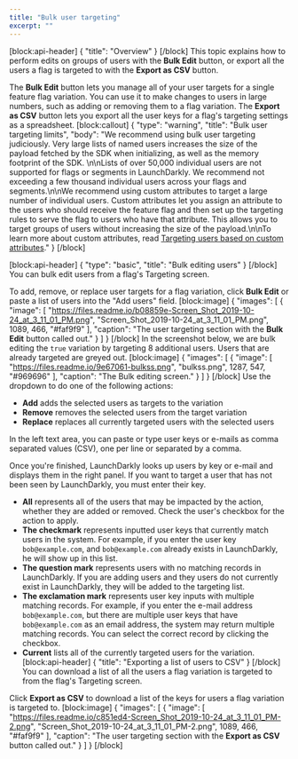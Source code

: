 ```yaml
---
title: "Bulk user targeting"
excerpt: ""
---
```

[block:api-header]
{
  "title": "Overview"
}
[/block]
This topic explains how to perform edits on groups of users with the **Bulk Edit** button, or export all the users a flag is targeted to with the **Export as CSV** button.

The **Bulk Edit** button lets you manage all of your user targets for a single feature flag variation. You can use it to make changes to users in large numbers, such as adding or removing them to a flag variation. The **Export as CSV** button lets you export all the user keys for a flag's targeting settings as a spreadsheet.
[block:callout]
{
  "type": "warning",
  "title": "Bulk user targeting limits",
  "body": "We recommend using bulk user targeting judiciously. Very large lists of named users increases the size of the payload fetched by the SDK when initializing, as well as the memory footprint of the SDK. \n\nLists of over 50,000 individual users are not supported for flags or segments in LaunchDarkly. We recommend not exceeding a few thousand individual users across your flags and segments.\n\nWe recommend using custom attributes to target a large number of individual users. Custom attributes let you assign an attribute to the users who should receive the feature flag and then set up the targeting rules to serve the flag to users who have that attribute. This allows you to target groups of users without increasing the size of the payload.\n\nTo learn more about custom attributes, read [Targeting users based on custom attributes](doc:targeting-users#section-targeting-users-based-on-custom-attributes)."
}
[/block]

[block:api-header]
{
  "type": "basic",
  "title": "Bulk editing users"
}
[/block]
You can bulk edit users from a flag's Targeting screen. 

To add, remove, or replace user targets for a flag variation, click **Bulk Edit** or paste a list of users into the "Add users" field.
[block:image]
{
  "images": [
    {
      "image": [
        "https://files.readme.io/b08859e-Screen_Shot_2019-10-24_at_3_11_01_PM.png",
        "Screen_Shot_2019-10-24_at_3_11_01_PM.png",
        1089,
        466,
        "#faf9f9"
      ],
      "caption": "The user targeting section with the **Bulk Edit** button called out."
    }
  ]
}
[/block]
In the screenshot below, we are bulk editing the `true` variation by targeting 8 additional users.  Users that are already targeted are greyed out.
[block:image]
{
  "images": [
    {
      "image": [
        "https://files.readme.io/9e67061-bulkss.png",
        "bulkss.png",
        1287,
        547,
        "#969696"
      ],
      "caption": "The Bulk editing screen."
    }
  ]
}
[/block]
Use the dropdown to do one of the following actions:
   *  **Add** adds the selected users as targets to the variation
   * **Remove** removes the selected users from the target variation
   * **Replace**  replaces all currently targeted users with the selected users

In the left text area, you can paste or type user keys or e-mails as comma separated values (CSV), one per line or separated by a comma. 

Once you're finished, LaunchDarkly looks up users by key or e-mail and displays them in the right panel. If you want to target a user that has not been seen by LaunchDarkly, you must enter their key. 
   
* **All** represents all of the users that may be impacted by the action, whether they are added or removed. Check the user's checkbox for the action to apply.
* **The checkmark** represents inputted user keys that currently match users in the system. For example, if you enter the user key `bob@example.com`, and `bob@example.com` already exists in LaunchDarkly, he will show up in this list.
* **The question mark** represents users with no matching records in LaunchDarkly. If you are adding users and they users do not currently exist in LaunchDarkly, they will be added to the targeting list.
* **The exclamation mark** represents user key inputs with multiple matching records. For example, if you enter the e-mail address `bob@example.com`, but there are multiple user keys that have `bob@example.com` as an email address, the system may return multiple matching records.  You can select the correct record by clicking the checkbox.
* **Current** lists all of the currently targeted users for the variation.
[block:api-header]
{
  "title": "Exporting a list of users to CSV"
}
[/block]
You can download a list of all the users a flag variation is targeted to from the flag's Targeting screen.

Click **Export as CSV** to download a list of the keys for users a flag variation is targeted to.
[block:image]
{
  "images": [
    {
      "image": [
        "https://files.readme.io/c851ed4-Screen_Shot_2019-10-24_at_3_11_01_PM-2.png",
        "Screen_Shot_2019-10-24_at_3_11_01_PM-2.png",
        1089,
        466,
        "#faf9f9"
      ],
      "caption": "The user targeting section with the **Export as CSV** button called out."
    }
  ]
}
[/block]